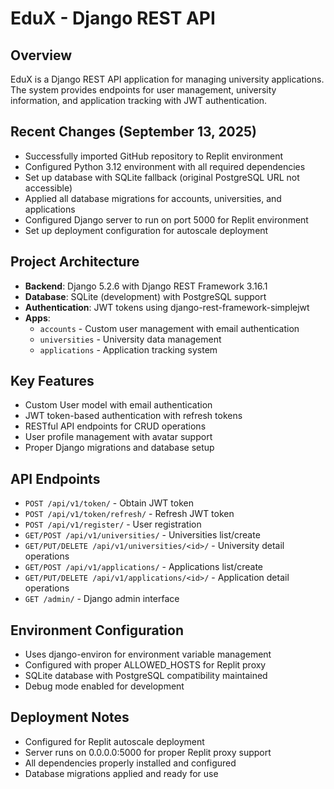 # EduX - Django REST API

## Overview
EduX is a Django REST API application for managing university applications. The system provides endpoints for user management, university information, and application tracking with JWT authentication.

## Recent Changes (September 13, 2025)
- Successfully imported GitHub repository to Replit environment
- Configured Python 3.12 environment with all required dependencies
- Set up database with SQLite fallback (original PostgreSQL URL not accessible)
- Applied all database migrations for accounts, universities, and applications
- Configured Django server to run on port 5000 for Replit environment
- Set up deployment configuration for autoscale deployment

## Project Architecture
- **Backend**: Django 5.2.6 with Django REST Framework 3.16.1
- **Database**: SQLite (development) with PostgreSQL support
- **Authentication**: JWT tokens using django-rest-framework-simplejwt
- **Apps**: 
  - `accounts` - Custom user management with email authentication
  - `universities` - University data management
  - `applications` - Application tracking system

## Key Features
- Custom User model with email authentication
- JWT token-based authentication with refresh tokens
- RESTful API endpoints for CRUD operations
- User profile management with avatar support
- Proper Django migrations and database setup

## API Endpoints
- `POST /api/v1/token/` - Obtain JWT token
- `POST /api/v1/token/refresh/` - Refresh JWT token
- `POST /api/v1/register/` - User registration
- `GET/POST /api/v1/universities/` - Universities list/create
- `GET/PUT/DELETE /api/v1/universities/<id>/` - University detail operations
- `GET/POST /api/v1/applications/` - Applications list/create
- `GET/PUT/DELETE /api/v1/applications/<id>/` - Application detail operations
- `GET /admin/` - Django admin interface

## Environment Configuration
- Uses django-environ for environment variable management
- Configured with proper ALLOWED_HOSTS for Replit proxy
- SQLite database with PostgreSQL compatibility maintained
- Debug mode enabled for development

## Deployment Notes
- Configured for Replit autoscale deployment
- Server runs on 0.0.0.0:5000 for proper Replit proxy support
- All dependencies properly installed and configured
- Database migrations applied and ready for use